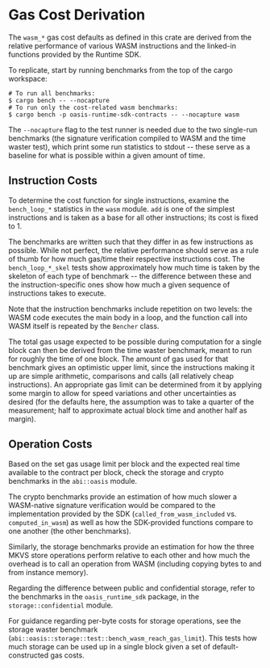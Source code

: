 # Gas Cost Derivation

The `wasm_*` gas cost defaults as defined in this crate are derived from
the relative performance of various WASM instructions and the linked-in
functions provided by the Runtime SDK.

To replicate, start by running benchmarks from the top of the cargo
workspace:

    # To run all benchmarks:
    $ cargo bench -- --nocapture
    # To run only the cost-related wasm benchmarks:
    $ cargo bench -p oasis-runtime-sdk-contracts -- --nocapture wasm

The `--nocapture` flag to the test runner is needed due to the two
single-run benchmarks (the signature verification compiled to WASM and
the time waster test), which print some run statistics to stdout --
these serve as a baseline for what is possible within a given amount of
time.

## Instruction Costs

To determine the cost function for single instructions, examine the
`bench_loop_*` statistics in the `wasm` module. `add` is one of the
simplest instructions and is taken as a base for all other instructions;
its cost is fixed to 1.

The benchmarks are written such that they differ in as few instructions
as possible. While not perfect, the relative performance should serve as
a rule of thumb for how much gas/time their respective instructions
cost. The `bench_loop_*_skel` tests show approximately how much time is
taken by the skeleton of each type of benchmark -- the difference
between these and the instruction-specific ones show how much a given
sequence of instructions takes to execute.

Note that the instruction benchmarks include repetition on two levels:
the WASM code executes the main body in a loop, and the function call
into WASM itself is repeated by the `Bencher` class.

The total gas usage expected to be possible during computation for a
single block can then be derived from the time waster benchmark, meant
to run for roughly the time of one block. The amount of gas used for
that benchmark gives an optimistic upper limit, since the instructions
making it up are simple arithmetic, comparisons and calls (all
relatively cheap instructions). An appropriate gas limit can be
determined from it by applying some margin to allow for speed variations
and other uncertainties as desired (for the defaults here, the
assumption was to take a quarter of the measurement; half to approximate
actual block time and another half as margin).

## Operation Costs

Based on the set gas usage limit per block and the expected real time
available to the contract per block, check the storage and crypto
benchmarks in the `abi::oasis` module.

The crypto benchmarks provide an estimation of how much slower a
WASM-native signature verification would be compared to the
implementation provided by the SDK (`called_from_wasm_included` vs.
`computed_in_wasm`) as well as how the SDK-provided functions compare to
one another (the other benchmarks).

Similarly, the storage benchmarks provide an estimation for how the
three MKVS store operations perform relative to each other and how much
the overhead is to call an operation from WASM (including copying bytes
to and from instance memory).

Regarding the difference between public and confidential storage, refer
to the benchmarks in the `oasis_runtime_sdk` package, in the
`storage::confidential` module.

For guidance regarding per-byte costs for storage operations, see the
storage waster benchmark
(`abi::oasis::storage::test::bench_wasm_reach_gas_limit`). This tests
how much storage can be used up in a single block given a set of
default-constructed gas costs.
